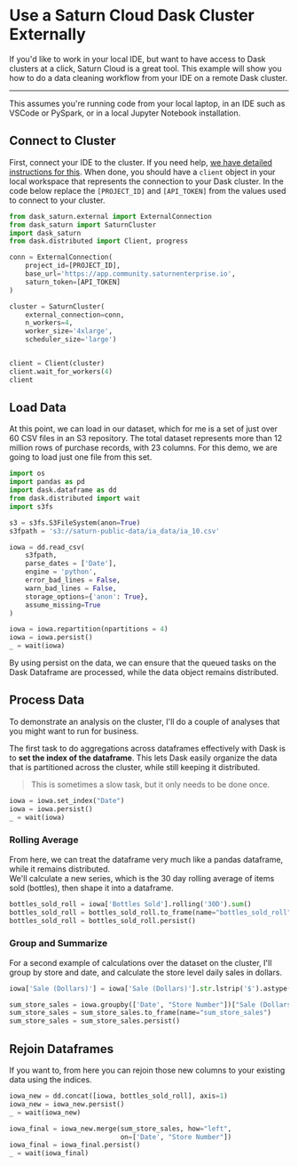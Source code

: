 # Use a Saturn Cloud Dask Cluster Externally

If you'd like to work in your local IDE, but want to have access to Dask clusters at a click, Saturn Cloud is a great tool. This example will show you how to do a data cleaning workflow from your IDE on a remote Dask cluster.

***

This assumes you're running code from your local laptop, in an IDE such as VSCode or PySpark, or in a local Jupyter Notebook installation.

## Connect to Cluster

First, connect your IDE to the cluster. If you need help, [we have detailed instructions for this](<docs/Using Saturn Cloud/External Connect/external_connect.md>). When done, you should have a `client` object in your local workspace that represents the connection to your Dask cluster. In the code below replace the `[PROJECT_ID]` and `[API_TOKEN]` from the values used to connect to your cluster.


```python
from dask_saturn.external import ExternalConnection
from dask_saturn import SaturnCluster
import dask_saturn
from dask.distributed import Client, progress

conn = ExternalConnection(
    project_id=[PROJECT_ID],
    base_url='https://app.community.saturnenterprise.io',
    saturn_token=[API_TOKEN]
)

cluster = SaturnCluster(
    external_connection=conn,
    n_workers=4,
    worker_size='4xlarge',
    scheduler_size='large')


client = Client(cluster)
client.wait_for_workers(4)
client
```

## Load Data

At this point, we can load in our dataset, which for me is a set of just over 60 CSV files in an S3 repository. The total dataset represents more than 12 million rows of purchase records, with 23 columns. For this demo, we are going to load just one file from this set.

```python
import os
import pandas as pd
import dask.dataframe as dd
from dask.distributed import wait
import s3fs

s3 = s3fs.S3FileSystem(anon=True)
s3fpath = 's3://saturn-public-data/ia_data/ia_10.csv'

iowa = dd.read_csv(
    s3fpath,
    parse_dates = ['Date'],
    engine = 'python',
    error_bad_lines = False,
    warn_bad_lines = False,
    storage_options={'anon': True},
    assume_missing=True
)

iowa = iowa.repartition(npartitions = 4)
iowa = iowa.persist()
_ = wait(iowa)
```

By using persist on the data, we can ensure that the queued tasks on the Dask Dataframe are processed, while the data object remains distributed. 

## Process Data
To demonstrate an analysis on the cluster, I'll do a couple of analyses that you might want to run for business.

The first task to do aggregations across dataframes effectively with Dask is to **set the index of the dataframe**. This lets Dask easily organize the data that is partitioned across the cluster, while still keeping it distributed. 

> This is sometimes a slow task, but it only needs to be done once.

```python
iowa = iowa.set_index("Date")
iowa = iowa.persist()
_ = wait(iowa)
```

### Rolling Average
From here, we can treat the dataframe very much like a pandas dataframe, while it remains distributed.   
We'll calculate a new series, which is the 30 day rolling average of items sold (bottles), then shape it into a dataframe.

```python
bottles_sold_roll = iowa['Bottles Sold'].rolling('30D').sum()
bottles_sold_roll = bottles_sold_roll.to_frame(name="bottles_sold_roll")
bottles_sold_roll = bottles_sold_roll.persist()
```

### Group and Summarize
For a second example of calculations over the dataset on the cluster, I'll group by store and date, and calculate the store level daily sales in dollars.

```python
iowa['Sale (Dollars)'] = iowa['Sale (Dollars)'].str.lstrip('$').astype('float')

sum_store_sales = iowa.groupby(['Date', "Store Number"])["Sale (Dollars)"].sum()
sum_store_sales = sum_store_sales.to_frame(name="sum_store_sales")
sum_store_sales = sum_store_sales.persist()
```

## Rejoin Dataframes
If you want to, from here you can rejoin those new columns to your existing data using the indices.

```python
iowa_new = dd.concat([iowa, bottles_sold_roll], axis=1)
iowa_new = iowa_new.persist()
_ = wait(iowa_new)

iowa_final = iowa_new.merge(sum_store_sales, how="left",
                            on=['Date', "Store Number"])
iowa_final = iowa_final.persist()
_ = wait(iowa_final)
```
